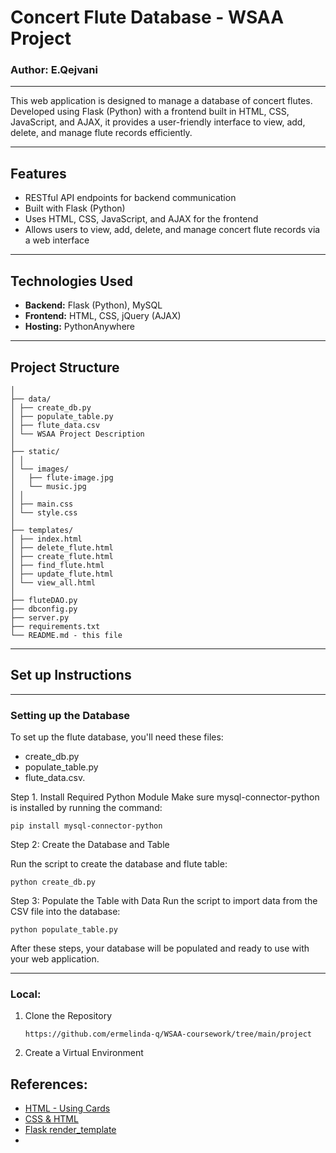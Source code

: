 # Concert Flute Database - WSAA Project

### Author: E.Qejvani

***

This web application is designed to manage a database of concert flutes. Developed using Flask (Python) with a frontend built in HTML, CSS, JavaScript, and AJAX, it provides a user-friendly interface to view, add, delete, and manage flute records efficiently.

***

## Features

- RESTful API endpoints for backend communication
- Built with Flask (Python)
- Uses HTML, CSS, JavaScript, and AJAX for the frontend
- Allows users to view, add, delete, and manage concert flute records via a web interface

***

## Technologies Used

- **Backend:** Flask (Python), MySQL
- **Frontend:** HTML, CSS, jQuery (AJAX)
- **Hosting:** PythonAnywhere

***

## Project Structure

```flute_app/
│
├── data/
│ ├── create_db.py
│ ├── populate_table.py
│ ├── flute_data.csv
│ └── WSAA Project Description
│
├── static/
│ │
│ └── images/
│   ├── flute-image.jpg
│   └── music.jpg
│ │
│ ├── main.css
│ └── style.css
│
├── templates/
│ ├── index.html
│ ├── delete_flute.html
│ ├── create_flute.html
│ ├── find_flute.html
│ ├── update_flute.html
│ └── view_all.html
│
├── fluteDAO.py 
├── dbconfig.py
├── server.py
├── requirements.txt
└── README.md - this file
```
***

## Set up Instructions

***

### Setting up the Database

To set up the flute database, you'll need these files: 
- create_db.py
- populate_table.py
- flute_data.csv. 

Step 1. Install Required Python Module
Make sure mysql-connector-python is installed by running the command:

```pip install mysql-connector-python```

Step 2: Create the Database and Table

Run the script to create the database and flute table:

```python create_db.py```

Step 3: Populate the Table with Data
Run the script to import data from the CSV file into the database:

```python populate_table.py```

After these steps, your database will be populated and ready to use with your web application.

***
### Local:

1. Clone the Repository

    ``` https://github.com/ermelinda-q/WSAA-coursework/tree/main/project ```

2. Create a Virtual Environment




## References:

- [HTML - Using Cards](https://www.w3schools.com/howto/howto_css_cards.asp)
- [CSS & HTML](https://www.freecodecamp.org/news/how-to-link-css-to-html/)
- [Flask render_template](https://www.geeksforgeeks.org/flask-rendering-templates/)
- 
